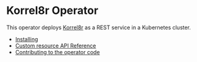 # Korrel8r Operator

This operator deploys [Korrel8r](https://github.com/korrel8r/korrel8r#readme) as a REST service in a Kubernetes cluster.

- [Installing](doc/install.adoc)
- [Custom resource API Reference](doc/zz_api-ref.adoc)
- [Contributing to the operator code](doc/HACKING.adoc)

<!-- ❗NOTE❗ All documentation on this site uses asciidoc, exccept for this README. -->
<!-- This README is markdown to display properly on pkg.go.dev, for Go package documentation. -->
